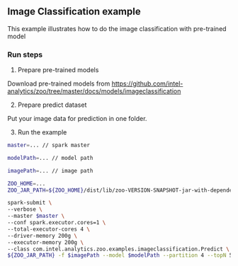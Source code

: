 ## Image Classification example
This example illustrates how to do the image classification with pre-trained model

### Run steps
1. Prepare pre-trained models

Download pre-trained models from https://github.com/intel-analytics/zoo/tree/master/docs/models/imageclassification

2. Prepare predict dataset

Put your image data for prediction in one folder.

3. Run the example

```bash
master=... // spark master

modelPath=... // model path

imagePath=... // image path

ZOO_HOME=...
ZOO_JAR_PATH=${ZOO_HOME}/dist/lib/zoo-VERSION-SNAPSHOT-jar-with-dependencies.jar

spark-submit \
--verbose \
--master $master \
--conf spark.executor.cores=1 \
--total-executor-cores 4 \
--driver-memory 200g \
--executor-memory 200g \
--class com.intel.analytics.zoo.examples.imageclassification.Predict \
${ZOO_JAR_PATH} -f $imagePath --model $modelPath --partition 4 --topN 5
```